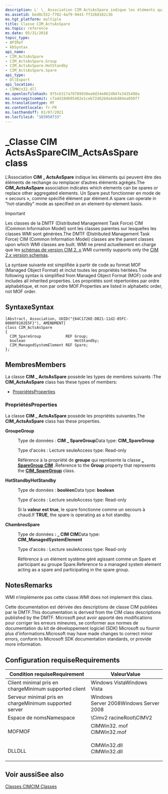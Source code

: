 ```yaml
---
description: L' \_ Association CIM ActsAsSpare indique les éléments qui peuvent être des éléments de rechange ou remplacer d’autres éléments agrégés. Un Spare peut fonctionner dans &\# 0034 ; le mode de secours&\# 0034 ;, comme spécifié élément par élément.
ms.assetid: bed8c552-f782-4af9-9441-ff3268182c3b
ms.tgt_platform: multiple
title: Classe CIM_ActsAsSpare
ms.topic: reference
ms.date: 05/31/2018
topic_type:
- APIRef
- kbSyntax
api_name:
- CIM_ActsAsSpare
- CIM_ActsAsSpare.Group
- CIM_ActsAsSpare.HotStandby
- CIM_ActsAsSpare.Spare
api_type:
- DllExport
api_location:
- CIMWin32.dll
ms.openlocfilehash: 975c6317a78789938ea9d34e062d84fe3435498a
ms.sourcegitcommit: c7add10d695482e1ceb72d62b8a4ebd84ea050f7
ms.translationtype: MT
ms.contentlocale: fr-FR
ms.lasthandoff: 01/07/2021
ms.locfileid: "103950733"
---
```

# <a name="cim_actsasspare-class"></a><span data-ttu-id="eed46-104">\_Classe CIM ActsAsSpare</span><span class="sxs-lookup"><span data-stu-id="eed46-104">CIM\_ActsAsSpare class</span></span>

<span data-ttu-id="eed46-105">L’Association **CIM \_ ActsAsSpare** indique les éléments qui peuvent être des éléments de rechange ou remplacer d’autres éléments agrégés.</span><span class="sxs-lookup"><span data-stu-id="eed46-105">The **CIM\_ActsAsSpare** association indicates which elements can be spares or replace other aggregated elements.</span></span> <span data-ttu-id="eed46-106">Un Spare peut fonctionner en mode de « secours », comme spécifié élément par élément.</span><span class="sxs-lookup"><span data-stu-id="eed46-106">A spare can operate in "hot-standby" mode as specified on an element-by-element basis.</span></span>

> [!IMPORTANT]
> <span data-ttu-id="eed46-107">Les classes de la DMTF (Distributed Management Task Force) CIM (Common Information Model) sont les classes parentes sur lesquelles les classes WMI sont générées.</span><span class="sxs-lookup"><span data-stu-id="eed46-107">The DMTF (Distributed Management Task Force) CIM (Common Information Model) classes are the parent classes upon which WMI classes are built.</span></span> <span data-ttu-id="eed46-108">WMI ne prend actuellement en charge que les [schémas de version CIM 2. x](https://dmtf.org/standards/cim/schemas).</span><span class="sxs-lookup"><span data-stu-id="eed46-108">WMI currently supports only the [CIM 2.x version schemas](https://dmtf.org/standards/cim/schemas).</span></span>

 

<span data-ttu-id="eed46-109">La syntaxe suivante est simplifiée à partir de code au format MOF (Managed Object Format) et inclut toutes les propriétés héritées.</span><span class="sxs-lookup"><span data-stu-id="eed46-109">The following syntax is simplified from Managed Object Format (MOF) code and includes all inherited properties.</span></span> <span data-ttu-id="eed46-110">Les propriétés sont répertoriées par ordre alphabétique, et non par ordre MOF.</span><span class="sxs-lookup"><span data-stu-id="eed46-110">Properties are listed in alphabetic order, not MOF order.</span></span>

## <a name="syntax"></a><span data-ttu-id="eed46-111">Syntaxe</span><span class="sxs-lookup"><span data-stu-id="eed46-111">Syntax</span></span>

``` syntax
[Abstract, Association, UUID("{64C1726E-DB21-11d2-85FC-0000F8102E5F}"), AMENDMENT]
class CIM_ActsAsSpare
{
  CIM_SpareGroup           REF Group;
  boolean                      HotStandby;
  CIM_ManagedSystemElement REF Spare;
};
```

## <a name="members"></a><span data-ttu-id="eed46-112">Membres</span><span class="sxs-lookup"><span data-stu-id="eed46-112">Members</span></span>

<span data-ttu-id="eed46-113">La classe **CIM \_ ActsAsSpare** possède les types de membres suivants :</span><span class="sxs-lookup"><span data-stu-id="eed46-113">The **CIM\_ActsAsSpare** class has these types of members:</span></span>

-   [<span data-ttu-id="eed46-114">Propriétés</span><span class="sxs-lookup"><span data-stu-id="eed46-114">Properties</span></span>](#properties)

### <a name="properties"></a><span data-ttu-id="eed46-115">Propriétés</span><span class="sxs-lookup"><span data-stu-id="eed46-115">Properties</span></span>

<span data-ttu-id="eed46-116">La classe **CIM \_ ActsAsSpare** possède les propriétés suivantes.</span><span class="sxs-lookup"><span data-stu-id="eed46-116">The **CIM\_ActsAsSpare** class has these properties.</span></span>

<dl> <dt>

<span data-ttu-id="eed46-117">**Groupe**</span><span class="sxs-lookup"><span data-stu-id="eed46-117">**Group**</span></span>
</dt> <dd> <dl> <dt>

<span data-ttu-id="eed46-118">Type de données : **CIM \_ SpareGroup**</span><span class="sxs-lookup"><span data-stu-id="eed46-118">Data type: **CIM\_SpareGroup**</span></span>
</dt> <dt>

<span data-ttu-id="eed46-119">Type d'accès : Lecture seule</span><span class="sxs-lookup"><span data-stu-id="eed46-119">Access type: Read-only</span></span>
</dt> </dl>

<span data-ttu-id="eed46-120">Référence à la propriété de **groupe** qui représente la classe [**\_ SpareGroup CIM**](cim-sparegroup.md) .</span><span class="sxs-lookup"><span data-stu-id="eed46-120">Reference to the **Group** property that represents the [**CIM\_SpareGroup**](cim-sparegroup.md) class.</span></span>

</dd> <dt>

<span data-ttu-id="eed46-121">**HotStandby**</span><span class="sxs-lookup"><span data-stu-id="eed46-121">**HotStandby**</span></span>
</dt> <dd> <dl> <dt>

<span data-ttu-id="eed46-122">Type de données : **booléen**</span><span class="sxs-lookup"><span data-stu-id="eed46-122">Data type: **boolean**</span></span>
</dt> <dt>

<span data-ttu-id="eed46-123">Type d'accès : Lecture seule</span><span class="sxs-lookup"><span data-stu-id="eed46-123">Access type: Read-only</span></span>
</dt> </dl>

<span data-ttu-id="eed46-124">Si la **valeur est true**, le spare fonctionne comme un secours à chaud.</span><span class="sxs-lookup"><span data-stu-id="eed46-124">If **TRUE**, the spare is operating as a hot standby.</span></span>

</dd> <dt>

<span data-ttu-id="eed46-125">**Chambres**</span><span class="sxs-lookup"><span data-stu-id="eed46-125">**Spare**</span></span>
</dt> <dd> <dl> <dt>

<span data-ttu-id="eed46-126">Type de données **: \_ CIM CIM**</span><span class="sxs-lookup"><span data-stu-id="eed46-126">Data type: **CIM\_ManagedSystemElement**</span></span>
</dt> <dt>

<span data-ttu-id="eed46-127">Type d'accès : Lecture seule</span><span class="sxs-lookup"><span data-stu-id="eed46-127">Access type: Read-only</span></span>
</dt> </dl>

<span data-ttu-id="eed46-128">Référence à un élément système géré agissant comme un Spare et participant au groupe Spare.</span><span class="sxs-lookup"><span data-stu-id="eed46-128">Reference to a managed system element acting as a spare and participating in the spare group.</span></span>

</dd> </dl>

## <a name="remarks"></a><span data-ttu-id="eed46-129">Notes</span><span class="sxs-lookup"><span data-stu-id="eed46-129">Remarks</span></span>

<span data-ttu-id="eed46-130">WMI n’implémente pas cette classe.</span><span class="sxs-lookup"><span data-stu-id="eed46-130">WMI does not implement this class.</span></span>

<span data-ttu-id="eed46-131">Cette documentation est dérivée des descriptions de classe CIM publiées par le DMTF.</span><span class="sxs-lookup"><span data-stu-id="eed46-131">This documentation is derived from the CIM class descriptions published by the DMTF.</span></span> <span data-ttu-id="eed46-132">Microsoft peut avoir apporté des modifications pour corriger les erreurs mineures, se conformer aux normes de documentation du kit de développement logiciel (SDK) Microsoft ou fournir plus d’informations.</span><span class="sxs-lookup"><span data-stu-id="eed46-132">Microsoft may have made changes to correct minor errors, conform to Microsoft SDK documentation standards, or provide more information.</span></span>

## <a name="requirements"></a><span data-ttu-id="eed46-133">Configuration requise</span><span class="sxs-lookup"><span data-stu-id="eed46-133">Requirements</span></span>



| <span data-ttu-id="eed46-134">Condition requise</span><span class="sxs-lookup"><span data-stu-id="eed46-134">Requirement</span></span> | <span data-ttu-id="eed46-135">Valeur</span><span class="sxs-lookup"><span data-stu-id="eed46-135">Value</span></span> |
|-------------------------------------|-----------------------------------------------------------------------------------------|
| <span data-ttu-id="eed46-136">Client minimal pris en charge</span><span class="sxs-lookup"><span data-stu-id="eed46-136">Minimum supported client</span></span><br/> | <span data-ttu-id="eed46-137">Windows Vista</span><span class="sxs-lookup"><span data-stu-id="eed46-137">Windows Vista</span></span><br/>                                                                |
| <span data-ttu-id="eed46-138">Serveur minimal pris en charge</span><span class="sxs-lookup"><span data-stu-id="eed46-138">Minimum supported server</span></span><br/> | <span data-ttu-id="eed46-139">Windows Server 2008</span><span class="sxs-lookup"><span data-stu-id="eed46-139">Windows Server 2008</span></span><br/>                                                          |
| <span data-ttu-id="eed46-140">Espace de noms</span><span class="sxs-lookup"><span data-stu-id="eed46-140">Namespace</span></span><br/>                | <span data-ttu-id="eed46-141">\\Cimv2 racine</span><span class="sxs-lookup"><span data-stu-id="eed46-141">Root\\CIMV2</span></span><br/>                                                                  |
| <span data-ttu-id="eed46-142">MOF</span><span class="sxs-lookup"><span data-stu-id="eed46-142">MOF</span></span><br/>                      | <dl> <span data-ttu-id="eed46-143"><dt>CIMWin32. mof</dt></span><span class="sxs-lookup"><span data-stu-id="eed46-143"><dt>CIMWin32.mof</dt></span></span> </dl> |
| <span data-ttu-id="eed46-144">DLL</span><span class="sxs-lookup"><span data-stu-id="eed46-144">DLL</span></span><br/>                      | <dl> <span data-ttu-id="eed46-145"><dt>CIMWin32.dll</dt></span><span class="sxs-lookup"><span data-stu-id="eed46-145"><dt>CIMWin32.dll</dt></span></span> </dl> |



## <a name="see-also"></a><span data-ttu-id="eed46-146">Voir aussi</span><span class="sxs-lookup"><span data-stu-id="eed46-146">See also</span></span>

<dl> <dt>

[<span data-ttu-id="eed46-147">Classes CIM</span><span class="sxs-lookup"><span data-stu-id="eed46-147">CIM Classes</span></span>](/windows/desktop/WmiSdk/cimclas)
</dt> </dl>

 

